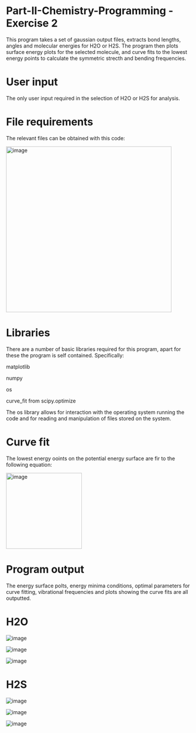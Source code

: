 # Part-II-Chemistry-Programming - Exercise 2
This program takes a set of gaussian output files, extracts bond lengths, angles and molecular energies for H2O or H2S. The program then plots surface energy plots for the selected molecule, and curve fits to the lowest energy points to calculate the symmetric strecth and bending frequencies.

# User input
The only user input required in the selection of H2O or H2S for analysis.

# File requirements
The relevant files can be obtained with this code:

<img width="452" alt="image" src="https://github.com/user-attachments/assets/27af74ef-8d21-481c-9d9f-97db1c106319" />


# Libraries 
There are a number of basic libraries required for this program, apart for these the program is self contained. Specifically:

matplotlib

numpy

os

curve_fit from scipy.optimize

The os library allows for interaction with the operating system running the code and for reading and manipulation of files stored on the system.

# Curve fit 
The lowest energy ooints on the potential energy surface are fir to the following equation:

<img width="207" alt="image" src="https://github.com/user-attachments/assets/9a62d0cd-0398-4e5a-8173-c96a40a24a43" />


# Program output
The energy surface polts, energy minima conditions, optimal parameters for curve fitting, vibrational frequencies and plots showing the curve fits are all outputted.

# H2O

![image](https://github.com/user-attachments/assets/9b1df75f-f9c5-471a-b211-555fc0c538cd)

![image](https://github.com/user-attachments/assets/2779c6ce-f77a-436f-966b-af9fa65507bb)

![image](https://github.com/user-attachments/assets/284194bd-164d-4670-abc8-403664765dda)


# H2S

![image](https://github.com/user-attachments/assets/cf2f57c8-bf32-4dd9-9f30-ba92c7a553ed)

![image](https://github.com/user-attachments/assets/7a275e90-f6a1-4787-8991-f499a517df01)

![image](https://github.com/user-attachments/assets/a8bf698a-1467-4e95-9c7a-41190f7685f3)





